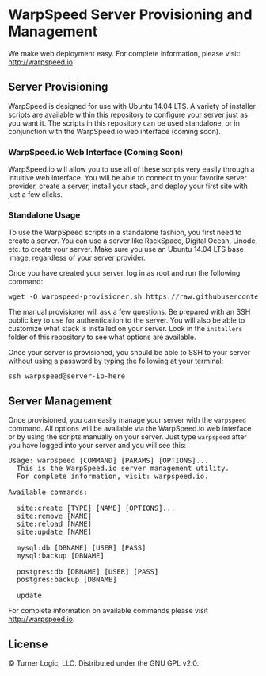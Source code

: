 # WarpSpeed Server Provisioning and Management

We make web deployment easy. For complete information, please visit: http://warpspeed.io

## Server Provisioning

WarpSpeed is designed for use with Ubuntu 14.04 LTS. A variety of installer scripts are available within this repository to configure your server just as you want it. The scripts in this repository can be used standalone, or in conjunction with the WarpSpeed.io web interface (coming soon).

### WarpSpeed.io Web Interface (Coming Soon)

WarpSpeed.io will allow you to use all of these scripts very easily through a intuitive web interface. You will be able to connect to your favorite server provider, create a server, install your stack, and deploy your first site with just a few clicks.

### Standalone Usage

To use the WarpSpeed scripts in a standalone fashion, you first need to create a server. You can use a server like RackSpace, Digital Ocean, Linode, etc. to create your server. Make sure you use an Ubuntu 14.04 LTS base image, regardless of your server provider.

Once you have created your server, log in as root and run the following command:

<pre>
wget -O warpspeed-provisioner.sh https://raw.githubusercontent.com/warpspeed/warpspeed/master/provision-manual.sh; bash warpspeed-provisioner.sh
</pre>

The manual provisioner will ask a few questions. Be prepared with an SSH public key to use for authentication to the server. You will also be able to customize what stack is installed on your server. Look in the `installers` folder of this repository to see what options are available.

Once your server is provisioned, you should be able to SSH to your server without using a password by typing the following at your terminal:

<pre>
ssh warpspeed@server-ip-here
</pre>

## Server Management

Once provisioned, you can easily manage your server with the `warpspeed` command. All options will be available via the WarpSpeed.io web interface or by using the scripts manually on your server. Just type `warpspeed` after you have logged into your server and you will see this:

<pre>
Usage: warpspeed [COMMAND] [PARAMS] [OPTIONS]...
  This is the WarpSpeed.io server management utility.
  For complete information, visit: warpspeed.io.

Available commands:

  site:create [TYPE] [NAME] [OPTIONS]...
  site:remove [NAME]
  site:reload [NAME]
  site:update [NAME]

  mysql:db [DBNAME] [USER] [PASS]
  mysql:backup [DBNAME]

  postgres:db [DBNAME] [USER] [PASS]
  postgres:backup [DBNAME]

  update
</pre>

For complete information on available commands please visit http://warpspeed.io.

## License

&copy; Turner Logic, LLC. Distributed under the GNU GPL v2.0.

